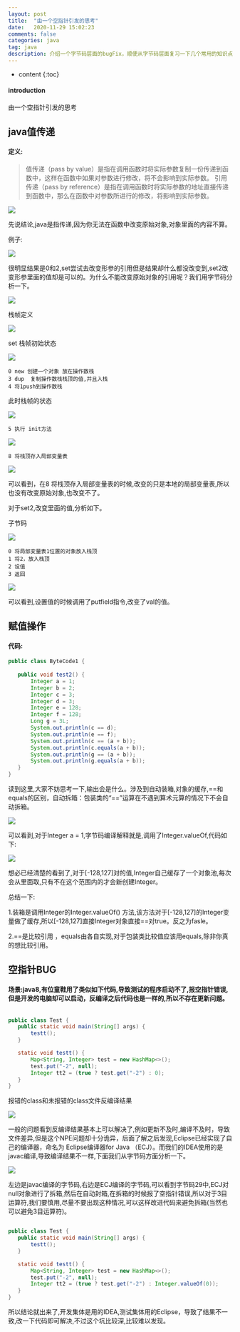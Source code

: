 ```yaml
---
layout: post
title:  "由一个空指针引发的思考"
date:   2020-11-29 15:02:23
comments: false
categories: java
tag: java
description: 介绍一个字节码层面的bugFix，顺便从字节码层面复习一下几个常用的知识点，有种豁然开朗的感觉。                                                        
---
```

* content
{:toc}
#### introduction

由一个空指针引发的思考

## java值传递

#### 定义:

>值传递（pass by value）是指在调用函数时将实际参数复制一份传递到函数中，这样在函数中如果对参数进行修改，将不会影响到实际参数。 引用传递（pass by reference）是指在调用函数时将实际参数的地址直接传递到函数中，那么在函数中对参数所进行的修改，将影响到实际参数。

![](https://bo07997.github.io/myBlog/styles/images/Blog/由一个空指针引发的思考/1.png)

先说结论,java是指传递,因为你无法在函数中改变原始对象,对象里面的内容不算。

例子:

![](https://bo07997.github.io/myBlog/styles/images/Blog/由一个空指针引发的思考/2.png)

很明显结果是0和2,set尝试去改变形参的引用但是结果却什么都没改变到,set2改变形参里面的值却是可以的。为什么不能改变原始对象的引用呢？我们用字节码分析一下。

![](https://bo07997.github.io/myBlog/styles/images/Blog/由一个空指针引发的思考/3.png)


栈帧定义

![](https://bo07997.github.io/myBlog/styles/images/Blog/由一个空指针引发的思考/4.png)

set 栈帧初始状态

![](https://bo07997.github.io/myBlog/styles/images/Blog/由一个空指针引发的思考/5.png)

```
0 new 创建一个对象 放在操作数栈
3 dup  复制操作数栈栈顶的值,并且入栈
4 将1push到操作数栈
```
此时栈帧的状态

![](https://bo07997.github.io/myBlog/styles/images/Blog/由一个空指针引发的思考/6.png)

```
5 执行 init方法
```
![](https://bo07997.github.io/myBlog/styles/images/Blog/由一个空指针引发的思考/7.png)

```
8 将栈顶存入局部变量表
```

![](https://bo07997.github.io/myBlog/styles/images/Blog/由一个空指针引发的思考/8.png)

可以看到，在8 将栈顶存入局部变量表的时候,改变的只是本地的局部变量表,所以也没有改变原始对象,也改变不了。

对于set2,改变里面的值,分析如下。

子节码

![](https://bo07997.github.io/myBlog/styles/images/Blog/由一个空指针引发的思考/9.png)

```
0 将局部变量表1位置的对象放入栈顶
1 将2，放入栈顶
2 设值
3 返回
```

![](https://bo07997.github.io/myBlog/styles/images/Blog/由一个空指针引发的思考/10.png)

可以看到,设置值的时候调用了putfield指令,改变了val的值。



## 赋值操作

#### 代码:
 ```java
 public class ByteCode1 {
	
    public void test2() {
 		Integer a = 1;
 		Integer b = 2;
 		Integer c = 3;
 		Integer d = 3;
 		Integer e = 128;
 		Integer f = 128;
 		Long g = 3L;
 		System.out.println(c == d);
 		System.out.println(e == f);
 		System.out.println(c == (a + b));
 		System.out.println(c.equals(a + b));
 		System.out.println(g == (a + b));
 		System.out.println(g.equals(a + b));
 	}
}
 ```
 
 读到这里,大家不妨思考一下,输出会是什么。涉及到自动装箱,对象的缓存,==和equals的区别，自动拆箱：包装类的“==”运算在不遇到算术元算的情况下不会自动拆箱。
 
 ![](https://bo07997.github.io/myBlog/styles/images/Blog/由一个空指针引发的思考/11.png)

 可以看到,对于Integer a = 1,字节码编译解释就是,调用了Integer.valueOf,代码如下:
 
 ![](https://bo07997.github.io/myBlog/styles/images/Blog/由一个空指针引发的思考/12.png)
 
 想必已经清楚的看到了,对于[-128,127]对的值,Integer自己缓存了一个对象池,每次会从里面取,只有不在这个范围内的才会新创建Integer。
 
 总结一下:
 
 1.装箱是调用Integer的Integer.valueOf() 方法,该方法对于[-128,127]的Integer变量做了缓存,所以[-128,127]直接Integer对象直接==对true。反之为fasle。
 
 2.==是比较引用 ，equals由各自实现,对于包装类比较值应该用equals,除非你真的想比较引用。
 
 
 
## 空指针BUG

#### 场景:java8,有位童鞋用了类似如下代码,导致测试的程序启动不了,报空指针错误,但是开发的电脑却可以启动，反编译之后代码也是一样的,所以不存在更新问题。
 ```java
 
public class Test {
	public static void main(String[] args) {
		testt();
	}

	static void testt() {
		Map<String, Integer> test = new HashMap<>();
		test.put("-2", null);
		Integer tt2 = (true ? test.get("-2") : 0);
	}
}
```

报错的class和未报错的class文件反编译结果

 ![](https://bo07997.github.io/myBlog/styles/images/Blog/由一个空指针引发的思考/13.png)

一般的问题看到反编译结果基本上可以解决了,例如更新不及时,编译不及时，导致文件差异,但是这个NPE问题却十分诡异，后面了解之后发现,Eclipse已经实现了自己的编译器，命名为 Eclipse编译器for Java （ECJ）。而我们的IDEA使用的是javac编译,导致编译结果不一样,下面我们从字节码方面分析一下。

 ![](https://bo07997.github.io/myBlog/styles/images/Blog/由一个空指针引发的思考/14.png)

左边是javac编译的字节码,右边是ECJ编译的字节码,可以看到字节码29中,ECJ对null对象进行了拆箱,然后在自动封箱,在拆箱的时候报了空指针错误,所以对于3目运算符,我们要慎用,尽量不要出现这种情况,可以这样改进代码来避免拆箱(当然也可以避免3目运算符)。

 ```java
 
public class Test {
	public static void main(String[] args) {
		testt();
	}

	static void testt() {
		Map<String, Integer> test = new HashMap<>();
		test.put("-2", null);
		Integer tt2 = (true ? test.get("-2") : Integer.valueOf(0));
	}
}
```

所以结论就出来了,开发集体是用的IDEA,测试集体用的Eclipse，导致了结果不一致,改一下代码即可解决,不过这个坑比较深,比较难以发现。
     